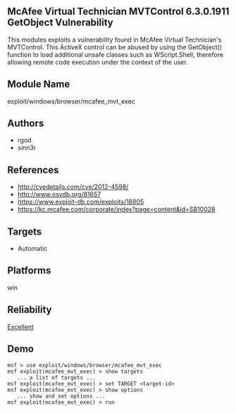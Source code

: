 ## McAfee Virtual Technician MVTControl 6.3.0.1911 GetObject Vulnerability

This modules exploits a vulnerability found in McAfee 
Virtual Technician's MVTControl. This ActiveX control can be 
abused by using the GetObject() function to load additional 
unsafe classes such as WScript.Shell, therefore allowing 
remote code execution under the context of the user.


## Module Name
exploit/windows/browser/mcafee_mvt_exec

## Authors
* rgod
* sinn3r


## References
* http://cvedetails.com/cve/2012-4598/
* http://www.osvdb.org/81657
* https://www.exploit-db.com/exploits/18805
* https://kc.mcafee.com/corporate/index?page=content&id=SB10028



## Targets
* Automatic


## Platforms
win

## Reliability
[Excellent](https://github.com/rapid7/metasploit-framework/wiki/Exploit-Ranking)

## Demo

```
msf > use exploit/windows/browser/mcafee_mvt_exec
msf exploit(mcafee_mvt_exec) > show targets
   ... a list of targets ...
msf exploit(mcafee_mvt_exec) > set TARGET <target-id>
msf exploit(mcafee_mvt_exec) > show options
   ... show and set options ...
msf exploit(mcafee_mvt_exec) > run
```
    
    